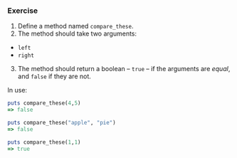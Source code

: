 ### Exercise

1. Define a method named `compare_these`.
2. The method should take two arguments:
  - `left`
  - `right`
3. The method should return a boolean – `true` – if the arguments are _equal_, and `false` if they are not.

In use:

```ruby
puts compare_these(4,5)
=> false

puts compare_these("apple", "pie")
=> false

puts compare_these(1,1)
=> true
```
